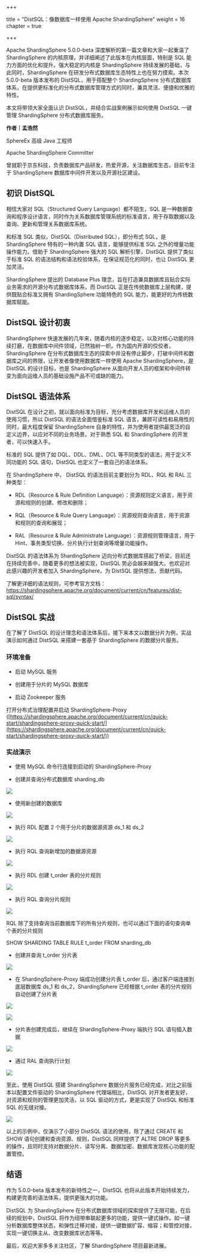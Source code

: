 +++

title = "DistSQL：像数据库一样使用 Apache ShardingSphere"
weight = 16
chapter = true

+++

Apache ShardingSphere 5.0.0-beta 深度解析的第一篇文章和大家一起重温了 ShardingSphere 的内核原理，并详细阐述了此版本在内核层面，特别是 SQL 能力方面的优化和提升。强大稳定的内核是 ShardingSphere 持续发展的基础，与此同时，ShardingSphere 在研发分布式数据库生态特性上也在努力摸索。本次 5.0.0-beta 版本发布的 DistSQL，用于搭配整个 ShardingSphere 分布式数据库体系，在提供更标准化的分布式数据库管理方式的同时，兼具灵活、便捷和优雅的特性。

本文将带领大家全面认识 DistSQL，并结合实战案例展示如何使用 DistSQL 一键管理 ShardingSphere 分布式数据库服务。

**作者｜孟浩然**

SphereEx 高级 Java 工程师

Apache ShardingSphere Committer

曾就职于京东科技，负责数据库产品研发，热爱开源，关注数据库生态，目前专注于 ShardingSphere 数据库中间件开发以及开源社区建设。

## 初识 DistSQL
相信大家对 SQL（Structured Query Language）都不陌生，SQL 是一种数据查询和程序设计语言，同时作为关系数据库管理系统的标准语言，用于存取数据以及查询、更新和管理关系数据库系统。

和标准 SQL 类似，DistSQL（Distributed SQL），即分布式 SQL，是 ShardingSphere 特有的一种内置 SQL 语言，能够提供标准 SQL 之外的增量功能操作能力。借助于 ShardingSphere 强大的 SQL 解析引擎，DistSQL 提供了类似于标准 SQL 的语法结构和语法校验体系，在保证规范化的同时，也让 DistSQL 更加灵活。

ShardingSphere 提出的 Database Plus 理念，旨在打造兼具数据库且贴合实际业务需求的开源分布式数据库体系，而 DistSQL 正是在传统数据库上层构建，提供既贴合标准又拥有 ShardingSphere 功能特色的 SQL 能力，能更好的为传统数据库赋能。



## DistSQL 设计初衷
ShardingSphere 快速发展的几年来，随着内核的逐步稳定，以及对核心功能的持续打磨，在数据库中间件领域，已然独树一帜。作为国内开源的佼佼者， ShardingSphere 在分布式数据库生态的探索中并没有停止脚步，打破中间件和数据库之间的界限，让开发者像使用数据库一样使用 Apache ShardingSphere，是 DistSQL 的设计目标，也是 ShardingSphere 从面向开发人员的框架和中间件转变为面向运维人员的基础设施产品不可或缺的能力。

## DistSQL 语法体系
DistSQL 在设计之初，就以面向标准为目标，充分考虑数据库开发和运维人员的使用习惯，所以 DistSQL 的语法全面借鉴标准 SQL 语言，兼顾可读性和易用性的同时，最大程度保留 ShardingSphere 自身的特性，并为使用者提供最宽泛的自定义边界，以应对不同的业务场景。对于熟悉 SQL 和 ShardingSphere 的开发者，可以快速入手。

标准的 SQL 提供了如 DQL、DDL、DML、DCL 等不同类型的语法，用于定义不同功能的 SQL 语句，DistSQL 也定义了一套自己的语法体系。

在 ShardingSphere 中， DistSQL 的语法目前主要划分为 RDL、RQL 和 RAL 三种类型：

- RDL（Resource & Rule Definition Language）：资源规则定义语言，用于资源和规则的创建、修改和删除；

- RQL（Resource & Rule Query Language）：资源规则查询语言，用于资源和规则的查询和展现；

- RAL（Resource & Rule Administrate Language）：资源规则管理语言，用于 Hint、事务类型切换、分片执行计划查询等增量功能操作。

DistSQL 的语法体系为 ShardingSphere 迈向分布式数据库搭起了桥梁，目前还在持续完善中，随着更多的想法被实现，DistSQL 势必会越来越强大。也欢迎对此感兴趣的开发者加入 ShardingSphere，为 DistSQL 提供想法，贡献代码。

了解更详细的语法规则，可参考官方文档：[https://shardingsphere.apache.org/document/current/cn/features/dist-sql/syntax/
](https://shardingsphere.apache.org/document/current/cn/features/dist-sql/syntax/)
## DistSQL 实战
在了解了 DistSQL 的设计理念和语法体系后，接下来本文以数据分片为例，实战演示如何通过 DistSQL 来搭建一套基于 ShardingSphere 的数据分片服务。

### 环境准备

- 启动 MySQL 服务

- 创建用于分片的 MySQL 数据库

- 启动 Zookeeper 服务

打开分布式治理配置并启动 ShardingSphere-Proxy ([https://shardingsphere.apache.org/document/current/cn/quick-start/shardingsphere-proxy-quick-start/](https://shardingsphere.apache.org/document/current/cn/quick-start/shardingsphere-proxy-quick-start/))

### 实战演示

- 使用 MySQL 命令行连接到启动的 ShardingSphere-Proxy

- 创建并查询分布式数据库 sharding_db

![](https://p3-juejin.byteimg.com/tos-cn-i-k3u1fbpfcp/e8b2f000cce541b198e16264e0a52d3c~tplv-k3u1fbpfcp-zoom-1.image)

- 使用新创建的数据库

![](https://p3-juejin.byteimg.com/tos-cn-i-k3u1fbpfcp/3b8564a05dcf41adb8c9534795f40a29~tplv-k3u1fbpfcp-zoom-1.image)

- 执行 RDL 配置 2 个用于分片的数据源资源 ds_1 和 ds_2

![](https://p3-juejin.byteimg.com/tos-cn-i-k3u1fbpfcp/eb47028f29584ec78c72b0f5a953d3c9~tplv-k3u1fbpfcp-zoom-1.image)

- 执行 RQL 查询新增加的数据源资源

![](https://p3-juejin.byteimg.com/tos-cn-i-k3u1fbpfcp/395c95eae66e4426b73945477f38e0e8~tplv-k3u1fbpfcp-zoom-1.image)

- 执行 RDL 创建 t_order 表的分片规则

![](https://p3-juejin.byteimg.com/tos-cn-i-k3u1fbpfcp/2d7a4a9435994d1d8902ffb912e965da~tplv-k3u1fbpfcp-zoom-1.image)

- 执行 RQL 查询分片规则

![](https://p3-juejin.byteimg.com/tos-cn-i-k3u1fbpfcp/d3f6464ca1d04cf5900d2a75fdffaad8~tplv-k3u1fbpfcp-zoom-1.image)

RQL 除了支持查询当前数据库下的所有分片规则，也可以通过下面的语句查询单个表的分片规则

SHOW SHARDING TABLE RULE t_order FROM sharding_db

- 创建并查询 t_order 分片表

![](https://p3-juejin.byteimg.com/tos-cn-i-k3u1fbpfcp/dcabe5a7f4c94780aeb0e6a98df8d2e8~tplv-k3u1fbpfcp-zoom-1.image)

- 在 ShardingSphere-Proxy 端成功创建分片表 t_order 后，通过客户端连接到底层数据库 ds_1 和 ds_2，ShardingSphere 已经根据  t_order 表的分片规则自动创建了分片表

![](https://p3-juejin.byteimg.com/tos-cn-i-k3u1fbpfcp/6e709d1f898a46dbaec7834ce3c9eeac~tplv-k3u1fbpfcp-zoom-1.image)

![](https://p3-juejin.byteimg.com/tos-cn-i-k3u1fbpfcp/0683a3f1aad2461ebba5e3ab2647c791~tplv-k3u1fbpfcp-zoom-1.image)

- 分片表创建完成后，继续在 ShardingSphere-Proxy 端执行 SQL 语句插入数据

![](https://p3-juejin.byteimg.com/tos-cn-i-k3u1fbpfcp/65632fe217f345b2aa6bf47125f31f26~tplv-k3u1fbpfcp-zoom-1.image)

- 通过 RAL 查询执行计划

![](https://p3-juejin.byteimg.com/tos-cn-i-k3u1fbpfcp/a8019a3039734544b342c2f7140c39dc~tplv-k3u1fbpfcp-zoom-1.image)

至此，使用 DistSQL 搭建 ShardingSphere 数据分片服务已经完成，对比之前版本以配置文件驱动的 ShardingSphere 代理端相比，DistSQL 对开发者更友好，对资源和规则的管理更加灵活，以 SQL 驱动的方式，更是实现了 DistSQL 和标准 SQL 的无缝对接。

![](https://p3-juejin.byteimg.com/tos-cn-i-k3u1fbpfcp/ba6c3256898b4d5aa52087ad4b0f97e6~tplv-k3u1fbpfcp-zoom-1.image)

以上的示例中，仅演示了小部分 DistSQL 语法的使用，除了通过 CREATE 和 SHOW 语句创建和查询资源、规则，DistSQL 同样提供了 ALTRE DROP 等更多的操作，且同时支持对数据分片、读写分离、数据加密、数据库发现核心功能的配置管控。

## 结语

作为 5.0.0-beta 版本发布的新特性之一，DistSQL 也将从此版本开始持续发力，构建更完善的语法体系，提供更强大的功能。

DistSQL 为 ShardingSphere 在分布式数据库领域的探索提供了无限可能，在后续的规划中，DistSQL 将作为纽带串联起更多的功能，提供一键式操作。如一键分析数据库整体状态，和弹性迁移对接，提供一键数据扩容、缩容；和管控对接，实现一键切换主从、改变数据库状态等等。

最后，欢迎大家多多关注社区，了解 ShardingSphere 项目最新进展。

